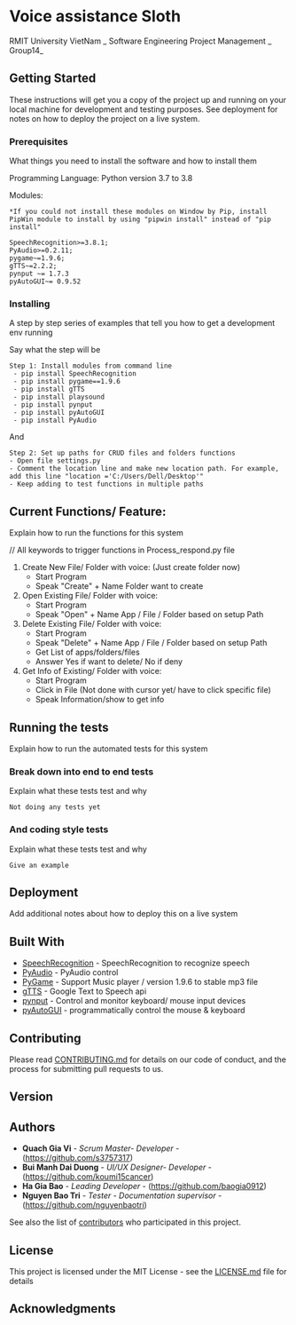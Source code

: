 # Voice assistance Sloth 
RMIT University VietNam _ Software Engineering Project Management _ Group14_

## Getting Started

These instructions will get you a copy of the project up and running on your local machine for development and testing purposes. See deployment for notes on how to deploy the project on a live system.

### Prerequisites

What things you need to install the software and how to install them

Programming Language:
Python version 3.7 to 3.8

Modules:
```
*If you could not install these modules on Window by Pip, install PipWin module to install by using "pipwin install" instead of "pip install" 

SpeechRecognition>=3.8.1;
PyAudio>=0.2.11;
pygame~=1.9.6;
gTTS~=2.2.2;
pynput ~= 1.7.3
pyAutoGUI~= 0.9.52

```

### Installing

A step by step series of examples that tell you how to get a development env running

Say what the step will be

```
Step 1: Install modules from command line
 - pip install SpeechRecognition 
 - pip install pygame==1.9.6
 - pip install gTTS
 - pip install playsound
 - pip install pynput
 - pip install pyAutoGUI
 - pip install PyAudio

```

And 

```
Step 2: Set up paths for CRUD files and folders functions
- Open file settings.py
- Comment the location line and make new location path. For example, add this line "location ='C:/Users/Dell/Desktop'"
- Keep adding to test functions in multiple paths
```

## Current Functions/ Feature: 

Explain how to run the functions for this system

// All keywords to trigger functions in Process_respond.py file
1. Create New File/ Folder with voice: (Just create folder now)
   - Start Program
   - Speak "Create" + Name Folder want to create
2. Open Existing File/ Folder with voice: 
   - Start Program
   - Speak "Open" + Name App / File / Folder based on setup Path
3. Delete Existing File/ Folder with voice: 
   - Start Program
   - Speak "Delete" + Name App / File / Folder based on setup Path
   - Get List of apps/folders/files
   - Answer Yes if want to delete/ No if deny
4. Get Info of Existing/ Folder with voice: 
   - Start Program 
   - Click in File (Not done with cursor yet/ have to click specific file)
   - Speak Information/show to get info 

## Running the tests

Explain how to run the automated tests for this system

### Break down into end to end tests

Explain what these tests test and why

```
Not doing any tests yet
```

### And coding style tests

Explain what these tests test and why

```
Give an example
```

## Deployment

Add additional notes about how to deploy this on a live system

## Built With

* [SpeechRecognition](https://pypi.org/project/SpeechRecognition/) - SpeechRecognition to recognize speech
* [PyAudio](https://pypi.org/project/PyAudio/) - PyAudio control
* [PyGame](https://pypi.org/project/pygame/1.9.6/) - Support Music player / version 1.9.6 to stable mp3 file
* [gTTS](https://pypi.org/project/gTTS/) - Google Text to Speech api
* [pynput](https://pypi.org/project/pynput/) - Control and monitor keyboard/ mouse input devices
* [pyAutoGUI](https://pypi.org/project/PyAutoGUI/) - programmatically control the mouse & keyboard

## Contributing

Please read [CONTRIBUTING.md](https://gist.github.com/PurpleBooth/b24679402957c63ec426) for details on our code of conduct, and the process for submitting pull requests to us.

## Version


## Authors

* **Quach Gia Vi** - *Scrum Master- Developer* - (https://github.com/s3757317)
* **Bui Manh Dai Duong** - *UI/UX Designer- Developer* - (https://github.com/koumi15cancer)
* **Ha Gia Bao** - *Leading Developer* - (https://github.com/baogia0912)
* **Nguyen Bao Tri** - *Tester - Documentation supervisor* - (https://github.com/nguyenbaotri)


See also the list of [contributors](https://github.com/LazySlobs/SEPM-Sloth/graphs/contributors) who participated in this project.

## License

This project is licensed under the MIT License - see the [LICENSE.md](LICENSE.md) file for details

## Acknowledgments

